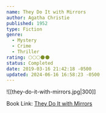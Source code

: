 ```yaml
---
name: They Do It with Mirrors
author: Agatha Christie
published: 1952
type: Fiction
genre:
  - Mystery
  - Crime
  - Thriller
rating: 🌕🌕🌕🌑🌑
status: Completed
date: 2019-03-16 21:42:18 -0500
updated: 2024-06-16 16:58:23 -0500
---
```


![[they-do-it-with-mirrors.jpg|300]]

Book Link: [They Do It with Mirrors](https://www.goodreads.com/book/show/68930.They_Do_It_With_Mirrors)
